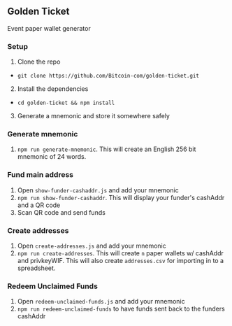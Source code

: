 ## Golden Ticket

Event paper wallet generator

### Setup

1. Clone the repo

- `git clone https://github.com/Bitcoin-com/golden-ticket.git`

2. Install the dependencies

- `cd golden-ticket && npm install`

3. Generate a mnemonic and store it somewhere safely

### Generate mnemonic

1. `npm run generate-mnemonic`. This will create an English 256 bit mnemonic of 24 words.

### Fund main address

1. Open `show-funder-cashaddr.js` and add your mnemonic
2. `npm run show-funder-cashaddr`. This will display your funder's cashAddr and a QR code
3. Scan QR code and send funds

### Create addresses

1. Open `create-addresses.js` and add your mnemonic
2. `npm run create-addresses`. This will create `n` paper wallets w/ cashAddr and privkeyWIF. This will also create `addresses.csv` for importing in to a spreadsheet.

### Redeem Unclaimed Funds

1. Open `redeem-unclaimed-funds.js` and add your mnemonic
2. `npm run redeem-unclaimed-funds` to have funds sent back to the funders cashAddr
